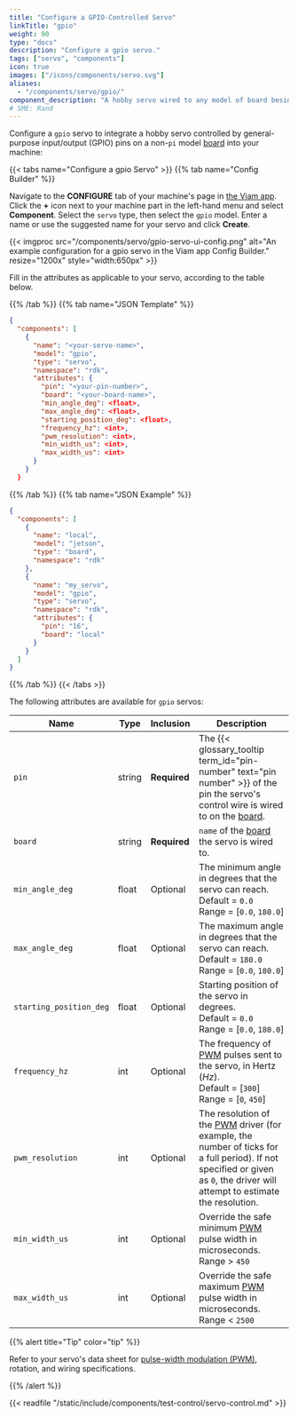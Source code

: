 ```yaml
---
title: "Configure a GPIO-Controlled Servo"
linkTitle: "gpio"
weight: 90
type: "docs"
description: "Configure a gpio servo."
tags: ["servo", "components"]
icon: true
images: ["/icons/components/servo.svg"]
aliases:
  - "/components/servo/gpio/"
component_description: "A hobby servo wired to any model of board besides pi."
# SME: Rand
---
```


Configure a `gpio` servo to integrate a hobby servo controlled by general-purpose input/output (GPIO) pins on a non-`pi` model [board](/components/board/) into your machine:

{{< tabs name="Configure a gpio Servo" >}}
{{% tab name="Config Builder" %}}

Navigate to the **CONFIGURE** tab of your machine's page in [the Viam app](https://app.viam.com).
Click the **+** icon next to your machine part in the left-hand menu and select **Component**.
Select the `servo` type, then select the `gpio` model.
Enter a name or use the suggested name for your servo and click **Create**.

{{< imgproc src="/components/servo/gpio-servo-ui-config.png" alt="An example configuration for a gpio servo in the Viam app Config Builder." resize="1200x" style="width:650px" >}}

Fill in the attributes as applicable to your servo, according to the table below.

{{% /tab %}}
{{% tab name="JSON Template" %}}

```json {class="line-numbers linkable-line-numbers"}
{
  "components": [
    {
      "name": "<your-servo-name>",
      "model": "gpio",
      "type": "servo",
      "namespace": "rdk",
      "attributes": {
        "pin": "<your-pin-number>",
        "board": "<your-board-name>",
        "min_angle_deg": <float>,
        "max_angle_deg": <float>,
        "starting_position_deg": <float>,
        "frequency_hz": <int>,
        "pwm_resolution": <int>,
        "min_width_us": <int>,
        "max_width_us": <int>
      }
    }
  }
```

{{% /tab %}}
{{% tab name="JSON Example" %}}

```json {class="line-numbers linkable-line-numbers"}
{
  "components": [
    {
      "name": "local",
      "model": "jetson",
      "type": "board",
      "namespace": "rdk"
    },
    {
      "name": "my_servo",
      "model": "gpio",
      "type": "servo",
      "namespace": "rdk",
      "attributes": {
        "pin": "16",
        "board": "local"
      }
    }
  ]
}
```

{{% /tab %}}
{{< /tabs >}}

The following attributes are available for `gpio` servos:

<!-- prettier-ignore -->
| Name | Type | Inclusion | Description |
| ---- | ---- | --------- | ----------- |
| `pin` | string | **Required** | The {{< glossary_tooltip term_id="pin-number" text="pin number" >}} of the pin the servo's control wire is wired to on the [board](/components/board/). |
| `board` | string | **Required** | `name` of the [board](/components/board/) the servo is wired to. |
| `min_angle_deg` | float | Optional | The minimum angle in degrees that the servo can reach. <br> Default = `0.0` <br> Range = [`0.0`, `180.0`] |
| `max_angle_deg` | float | Optional | The maximum angle in degrees that the servo can reach. <br> Default = `180.0` <br> Range = [`0.0`, `180.0`] |
| `starting_position_deg` | float | Optional | Starting position of the servo in degrees. <br> Default = `0.0` <br> Range = [`0.0`, `180.0`] |
| `frequency_hz` | int | Optional | The frequency of [PWM](https://docs.arduino.cc/learn/microcontrollers/analog-output) pulses sent to the servo, in Hertz (*Hz*). <br> Default = [`300`] <br> Range = [`0`, `450`] |
| `pwm_resolution` | int | Optional | The resolution of the [PWM](https://docs.arduino.cc/learn/microcontrollers/analog-output) driver (for example, the number of ticks for a full period). If not specified or given as `0`, the driver will attempt to estimate the resolution. |
| `min_width_us` | int | Optional | Override the safe minimum [PWM](https://docs.arduino.cc/learn/microcontrollers/analog-output) pulse width in microseconds. <br> Range > `450` |
| `max_width_us` | int | Optional | Override the safe maximum [PWM](https://docs.arduino.cc/learn/microcontrollers/analog-output) pulse width in microseconds. <br> Range < `2500` |

{{% alert title="Tip" color="tip" %}}

Refer to your servo's data sheet for [pulse-width modulation (PWM)](https://docs.arduino.cc/learn/microcontrollers/analog-output), rotation, and wiring specifications.

{{% /alert %}}

{{< readfile "/static/include/components/test-control/servo-control.md" >}}
